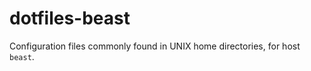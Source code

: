 dotfiles-beast
==============

Configuration files commonly found in UNIX home directories, for host ``beast``.
